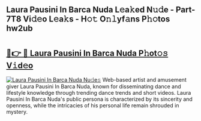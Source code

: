 ## Laura Pausini In Barca Nuda L𝚎a𝚔ed N𝚞𝚍e - Part-7T8 Vi𝚍𝚎o L𝚎a𝚔s - H𝚘𝚝 O𝚗𝚕yf𝚊ns P𝚑𝚘tos hw2ub

# <h2><a href="http://kf7h9up.oniu.top/?m=Laura+Pausini+In+Barca+Nuda">🔗👉 🔴 Laura Pausini In Barca Nuda P𝚑ot𝚘𝚜 V𝚒d𝚎o</a></h2>

[![Laura Pausini In Barca Nuda Nu𝚍e𝚜](https://i.imgur.com/0qMVB7G.gif)](http://kf7h9up.oniu.top/?m=Laura+Pausini+In+Barca+Nuda)
Web-based artist and amusement giver Laura Pausini In Barca Nuda, known for disseminating dance and lifestyle knowledge through trending dance trends and short videos. Laura Pausini In Barca Nuda's public persona is characterized by its sincerity and openness, while the intricacies of his personal life remain shrouded in mystery.  
